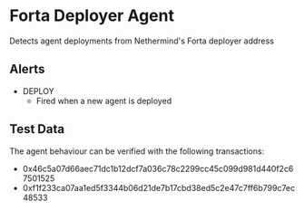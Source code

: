 # Forta Deployer Agent

Detects agent deployments from Nethermind's Forta deployer address

## Alerts

- DEPLOY
  - Fired when a new agent is deployed

## Test Data

The agent behaviour can be verified with the following transactions:

- 0x46c5a07d66aec71dc1b12dcf7a036c78c2299cc45c099d981d440f2c67501525
- 0xf1f233ca07aa1ed5f3344b06d21de7b17cbd38ed5c2e47c7ff6b799c7ec48533
